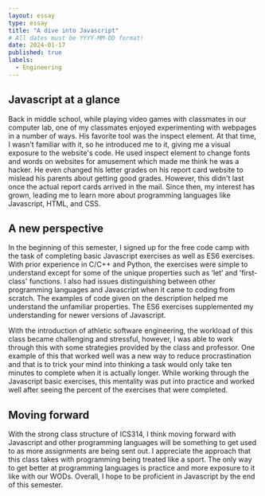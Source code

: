 ```yaml
---
layout: essay
type: essay
title: "A dive into Javascript"
# All dates must be YYYY-MM-DD format!
date: 2024-01-17
published: true
labels:
  - Engineering
---
```


## Javascript at a glance

Back in middle school, while playing video games with classmates in our computer lab, one of my classmates enjoyed experimenting with webpages in a number of ways. His favorite tool was the inspect element. At that time, I wasn't familiar with it, so he introduced me to it, giving me a visual exposure to the website's code. He used inspect element to change fonts and words on websites for amusement which made me think he was a hacker. He even changed his letter grades on his report card website to mislead his parents about getting good grades. However, this didn't last once the actual report cards arrived in the mail. Since then, my interest has grown, leading me to learn more about programming languages like Javascript, HTML, and CSS.

## A new perspective
In the beginning of this semester, I signed up for the free code camp with the task of completing basic Javascript exercises as well as ES6 exercises. With prior experience in C/C++ and Python, the exercises were simple to understand except for some of the unique properties such as ‘let’ and 'first-class' functions. I also had issues distinguishing between other programming languages and Javascript when it came to coding from scratch. The examples of code given on the description helped me understand the unfamiliar properties. The ES6 exercises supplemented my understanding for newer versions of Javascript.

With the introduction of athletic software engineering, the workload of this class became challenging and stressful, however, I was able to work through this with some strategies provided by the class and professor. One example of this that worked well was a new way to reduce procrastination and that is to trick your mind into thinking a task would only take ten minutes to complete when it is actually longer. While working through the Javascript basic exercises, this mentality was put into practice and worked well after seeing the percent of the exercises that were completed. 

## Moving forward

With the strong class structure of ICS314, I think moving forward with Javascript and other programming languages will be something to get used to as more assignments are being sent out. I appreciate the approach that this class takes with programming being treated like a sport. The only way to get better at programming languages is practice and more exposure to it like with our WODs. Overall, I hope to be proficient in Javascript by the end of this semester.
